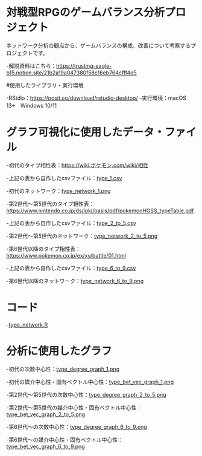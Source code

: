 # 対戦型RPGのゲームバランス分析プロジェクト
ネットワーク分析の観点から、ゲームバランスの構成、改善について考察するプロジェクトです。

-解説資料はこちら：https://trusting-eagle-b15.notion.site/21b2a19a047380f58c16eb764cfff4d5

#使用したライブラリ・実行環境

-RStdio：https://posit.co/download/rstudio-desktop/
-実行環境：macOS 13+　Windows 10/11

# グラフ可視化に使用したデータ・ファイル

-初代のタイプ相性表：https://wiki.ポケモン.com/wiki/相性 

-上記の表から自作したcsvファイル：[type_1.csv](type_1.csv/) 

-初代のネットワーク：[type_network_1.png](type_network_1.png/)

-第2世代〜第5世代のタイプ相性表：https://www.nintendo.co.jp/ds/ipkj/basis/pdf/pokemonHGSS_typeTable.pdf 

-上記の表から自作したcsvファイル：[type_2_to_5.csv](type_2_to_5.csv/)

-第2世代〜第5世代のネットワーク：[type_network_2_to_5.png](type_network_2_to_5.png/)

-第6世代以降のタイプ相性表：https://www.pokemon.co.jp/ex/xy/battle/01.html 

-上記の表から自作したcsvファイル：[type_6_to_9.csv](type_6_to_9.csv/)

-第6世代以降のネットワーク：[type_network_6_to_9.png](type_network_6_to_9.png/)

# コード
-[type_network.R](type_network.R/)

# 分析に使用したグラフ
-初代の次数中心性：[type_degree_graph_1.png](type_degree_graph_1.png/)

-初代の媒介中心性・固有ベクトル中心性：[type_bet_vec_graph_1.png](type_bet_vec_graph_1.png/)

-第2世代〜第5世代の次数中心性：[type_degree_graph_2_to_5.png](type_degree_graph_2_to_5.png/)

-第2世代〜第5世代の媒介中心性・固有ベクトル中心性：[type_bet_vec_graph_2_to_5.png](type_bet_vec_graph_2_to_5.png/)

-第6世代〜の次数中心性：[type_degree_graph_6_to_9.png](type_degree_graph_6_to_9.png/)

-第6世代〜の媒介中心性・固有ベクトル中心性：[type_bet_vec_graph_6_to_9.png](type_bet_vec_graph_6_to_9.png/)





